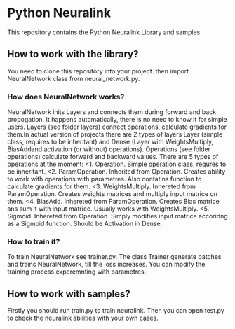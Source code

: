 # Python Neuralink
This repository contains the Python Neuralink Library and samples.
## How to work with the library?
You need to clone this repository into your project. then import NeuralNetwork class from neural_network.py.
### How does NeuralNetwork works?
NeuralNetwork inits Layers and connects them during forward and back propogation. It happens automatically, there is no need to know it for simple users.
Layers (see folder layers) connect operations, calculate gradients for them.In actual version of projects there are 2 types of layers Layer (simple class, requires to be inheritant) and Dense (Layer with WeightsMultiply, BiasAddand activation (or without) operations). 
Operations (see folder operations) calculate forward and backward values. There are 5 types of operations at the moment:
<1. Operation. Simple operation class, requres to be inheritant.
<2. ParamOperation. Inherited from Operation. Creates ability to work with operations with parametres. Also contatins function to calculate gradients for them.
<3. WeightsMultiply. Inhereted from ParamOperation. Creates weights matrices and multiply input matrice on them.
<4. BiasAdd. Inhereted from ParamOperation. Creates Bias matrice ans sum it with input matrice. Usually works with WeightsMultiply.
<5. Sigmoid. Inhereted from Operation. Simply modifies input matrice accoridng as a Sigmoid function. Should be Activation in Dense. 
### How to train it?
To train NeuralNetwork see trainer.py. The class Trainer generate batches and trains NeuralNetwork, till the loss increases. You can modify the training process experemnting with parametres.
## How to work with samples?
Firstly you should run train.py to train neuralink. Then you can open test.py to check the neuralink abilities with your own cases.  

